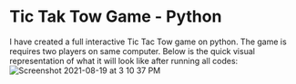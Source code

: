 # Tic Tak Tow Game - Python 
I have created a full interactive Tic Tac Tow game on python. The game is requires two players on same computer.
Below is the quick visual representation of what it will look like after running all codes:
![Screenshot 2021-08-19 at 3 10 37 PM](https://user-images.githubusercontent.com/79239534/130153218-56695fb8-624a-4f83-b6e1-0878caf3a7a0.png)
